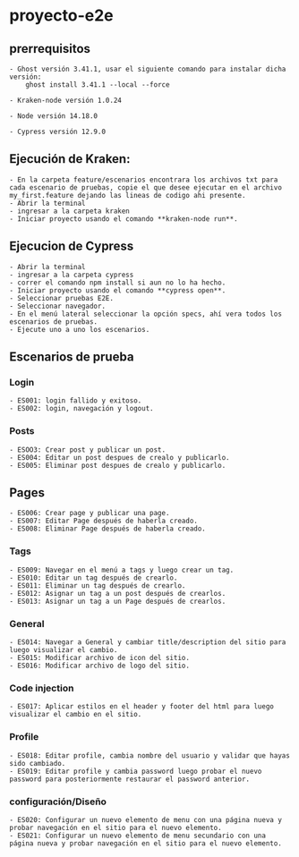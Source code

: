 # proyecto-e2e

## prerrequisitos

    - Ghost versión 3.41.1, usar el siguiente comando para instalar dicha versión: 
        ghost install 3.41.1 --local --force
        
    - Kraken-node versión 1.0.24
    
    - Node versión 14.18.0
    
    - Cypress versión 12.9.0

## Ejecución de Kraken:

    - En la carpeta feature/escenarios encontrara los archivos txt para cada escenario de pruebas, copie el que desee ejecutar en el archivo my_first.feature dejando las lineas de codigo ahi presente.
    - Abrir la terminal
    - ingresar a la carpeta kraken
    - Iniciar proyecto usando el comando **kraken-node run**.

## Ejecucion de Cypress
    
    - Abrir la terminal
    - ingresar a la carpeta cypress
    - correr el comando npm install si aun no lo ha hecho.
    - Iniciar proyecto usando el comando **cypress open**.
    - Seleccionar pruebas E2E.
    - Seleccionar navegador.
    - En el menú lateral seleccionar la opción specs, ahí vera todos los escenarios de pruebas.
    - Ejecute uno a uno los escenarios.

## Escenarios de prueba

### Login
    - ES001: login fallido y exitoso.
    - ES002: login, navegación y logout.

### Posts
    - ESOO3: Crear post y publicar un post.
    - ES004: Editar un post despues de crealo y publicarlo.
    - ES005: Eliminar post despues de crealo y publicarlo.
   
## Pages 
    - ES006: Crear page y publicar una page.
    - ES007: Editar Page después de haberla creado.
    - ES008: Eliminar Page después de haberla creado.

### Tags
    - ES009: Navegar en el menú a tags y luego crear un tag.
    - ES010: Editar un tag después de crearlo.
    - ES011: Eliminar un tag después de crearlo.
    - ES012: Asignar un tag a un post después de crearlos.
    - ES013: Asignar un tag a un Page después de crearlos.

### General
    - ES014: Navegar a General y cambiar title/description del sitio para luego visualizar el cambio.
    - ES015: Modificar archivo de icon del sitio.
    - ES016: Modificar archivo de logo del sitio. 

### Code injection
    - ES017: Aplicar estilos en el header y footer del html para luego visualizar el cambio en el sitio.

### Profile 
    - ES018: Editar profile, cambia nombre del usuario y validar que hayas sido cambiado.
    - ES019: Editar profile y cambia password luego probar el nuevo password para posteriormente restaurar el password anterior.

### configuración/Diseño 
    - ES020: Configurar un nuevo elemento de menu con una página nueva y probar navegación en el sitio para el nuevo elemento.
    - ES021: Configurar un nuevo elemento de menu secundario con una página nueva y probar navegación en el sitio para el nuevo elemento.
